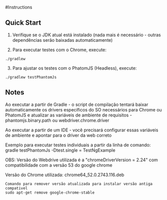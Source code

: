 #Instructions

## Quick Start

1. Verifique se o JDK atual está instalado (nada mais é necessário - outras dependências serão baixadas automaticamente)

2. Para executar testes com o Chrome, execute: 
```
./gradlew
```

3. Para ajustar os testes com o PhatomJS (Headless), execute: 
```
./gradlew testPhantomJs
```

## Notes

Ao executar a partir de Gradle - o script de compilação tentará baixar automaticamente os drivers específicos do SO necessários para Chrome ou PhatomJS e atualizar as variáveis de ambiente de requisitos - phantomjs.binary.path ou webdriver.chrome.driver

Ao executar a partir de um IDE - você precisará configurar essas variáveis de ambiente e apontar para o driver da web correto

Exemplo para executar testes individuais a partir da linha de comando: gradle testPhantomJs -Dtest.single = TestNgExample

OBS: Versão do Webdrive utilizada é a "chromeDriverVersion = 2.24" com compatibilidade com a versão 53 do google chrome

Versão do Chrome utilizada: chrome64_52.0.2743.116.deb
```
Comando para remover versão atualizada para instalar versão antiga compativel
sudo apt-get remove google-chrome-stable
```

